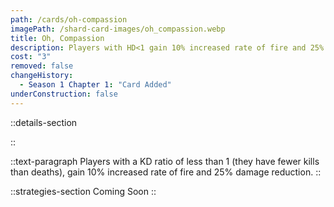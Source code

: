 ```yaml
---
path: /cards/oh-compassion
imagePath: /shard-card-images/oh_compassion.webp
title: Oh, Compassion
description: Players with HD<1 gain 10% increased rate of fire and 25% damage reduction.
cost: "3"
removed: false
changeHistory:
  - Season 1 Chapter 1: "Card Added"
underConstruction: false
---
```


::details-section

::

::text-paragraph
Players with a KD ratio of less than 1 (they have fewer kills than deaths), gain 10% increased rate of fire and 25% damage reduction.
::

::strategies-section
Coming Soon
::
